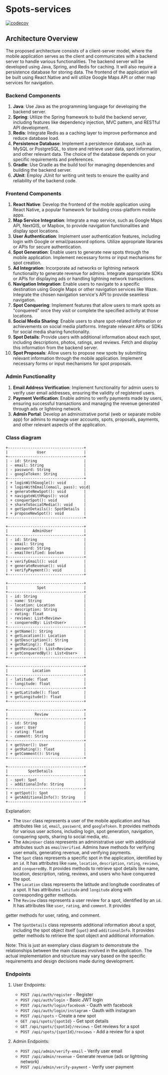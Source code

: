 # Spots-services

[![codecov](https://codecov.io/gh/0xivanov/spots-services/branch/master/graph/badge.svg?token=8ZBQDUOOW0)](https://codecov.io/gh/0xivanov/spots-services)



## Architecture Overview

The proposed architecture consists of a client-server model, where the mobile application serves as the client and communicates with a backend server to handle various functionalities. The backend server will be developed using Java, Spring, and Redis for caching. It will also require a persistence database for storing data. The frontend of the application will be built using React Native and will utilize Google Maps API or other map services for navigation.

### Backend Components

1. **Java**: Use Java as the programming language for developing the backend server.
2. **Spring**: Utilize the Spring framework to build the backend server, including features like dependency injection, MVC pattern, and RESTful API development.
3. **Redis**: Integrate Redis as a caching layer to improve performance and reduce database load.
4. **Persistence Database**: Implement a persistence database, such as MySQL or PostgreSQL, to store and retrieve user data, spot information, and other relevant data. The choice of the database depends on your specific requirements and preferences.
5. **Gradle**: Use Gradle as the build tool for managing dependencies and building the backend server.
6. **JUnit**: Employ JUnit for writing unit tests to ensure the quality and reliability of the backend code.

### Frontend Components

1. **React Native**: Develop the frontend of the mobile application using React Native, a popular framework for building cross-platform mobile apps.
2. **Map Service Integration**: Integrate a map service, such as Google Maps API, NextGIS, or Mapbox, to provide navigation functionalities and display spot locations.
3. **User Authentication**: Implement user authentication features, including login with Google or email/password options. Utilize appropriate libraries or APIs for secure authentication.
4. **Spot Generation**: Enable users to generate new spots through the mobile application. Implement necessary forms or input mechanisms for spot creation.
5. **Ad Integration**: Incorporate ad networks or lightning network functionality to generate revenue for admins. Integrate appropriate SDKs or APIs for displaying ads or handling lightning network transactions.
6. **Navigation Integration**: Enable users to navigate to a specific destination using Google Maps or other navigation services like Waze. Integrate the chosen navigation service's API to provide seamless navigation.
7. **Spot Conquering**: Implement features that allow users to mark spots as "conquered" once they visit or complete the specified activity at those locations.
8. **Social Media Sharing**: Enable users to share spot-related information or achievements on social media platforms. Integrate relevant APIs or SDKs for social media sharing functionality.
9. **Spot Details**: Provide users with additional information about each spot, including descriptions, photos, ratings, and reviews. Fetch and display this information from the backend server.
10. **Spot Proposals**: Allow users to propose new spots by submitting relevant information through the mobile application. Implement necessary forms or input mechanisms for spot proposals.

### Admin Functionality

1. **Email Address Verification**: Implement functionality for admin users to verify user email addresses, ensuring the validity of registered users.
2. **Payment Verification**: Enable admins to verify payments made by users, ensuring successful transactions and managing the revenue generated through ads or lightning network.
3. **Admin Portal**: Develop an administrative portal (web or separate mobile app) for admins to manage user accounts, spots, proposals, payments, and other relevant aspects of the application.

### Class diagram

```
+----------------------------------+
|             User                 |
+----------------------------------+
| - id: String                     |
| - email: String                  |
| - password: String               |
| - googleToken: String            |
+----------------------------------+
| + loginWithGoogle(): void        |
| + loginWithEmail(email, pass): void|
| + generateNewSpot(): void        |
| + navigateWithMaps(): void       |
| + conquerSpot(): void            |
| + shareToSocialMedia(): void     |
| + getSpotDetails(): SpotDetails  |
| + proposeNewSpot(): void         |
+----------------------------------+

+----------------------------------+
|           AdminUser              |
+----------------------------------+
| - id: String                     |
| - email: String                  |
| - password: String               |
| - emailVerified: boolean         |
+----------------------------------+
| + verifyEmail(): void            |
| + generateRevenue(): void        |
| + verifyPayment(): void          |
+----------------------------------+

+----------------------------------+
|             Spot                 |
+----------------------------------+
| - id: String                     |
| - name: String                   |
| - location: Location             |
| - description: String            |
| - rating: float                  |
| - reviews: List<Review>          |
| - conqueredBy: List<User>        |
+----------------------------------+
| + getName(): String              |
| + getLocation(): Location        |
| + getDescription(): String       |
| + getRating(): float             |
| + getReviews(): List<Review>     |
| + getConqueredBy(): List<User>   |
+----------------------------------+

+----------------------------------+
|           Location               |
+----------------------------------+
| - latitude: float                |
| - longitude: float               |
+----------------------------------+
| + getLatitude(): float           |
| + getLongitude(): float          |
+----------------------------------+

+----------------------------------+
|            Review                |
+----------------------------------+
| - id: String                     |
| - user: User                     |
| - rating: float                  |
| - comment: String                |
+----------------------------------+
| + getUser(): User                |
| + getRating(): float             |
| + getComment(): String           |
+----------------------------------+

+----------------------------------+
|         SpotDetails              |
+----------------------------------+
| - spot: Spot                     |
| - additionalInfo: String         |
+----------------------------------+
| + getSpot(): Spot                |
| + getAdditionalInfo(): String    |
+----------------------------------+
```

Explanation:
- The `User` class represents a user of the mobile application and has attributes like `id`, `email`, `password`, and `googleToken`. It provides methods for various user actions, including login, spot generation, navigation, conquering spots, sharing to social media, etc.
- The `AdminUser` class represents an administrative user with additional attributes such as `emailVerified`. Admins have methods for verifying user emails, generating revenue, and verifying payments.
- The `Spot` class represents a specific spot in the application, identified by an `id`. It has attributes like `name`, `location`, `description`, `rating`, `reviews`, and `conqueredBy`. It provides methods to retrieve spot details like name, location, description, rating, reviews, and users who have conquered the spot.
- The `Location` class represents the latitude and longitude coordinates of a spot. It has attributes `latitude` and `longitude` along with corresponding getter methods.
- The `Review` class represents a user review for a spot, identified by an `id`. It has attributes like `user`, `rating`, and `comment`. It provides

 getter methods for user, rating, and comment.
- The `SpotDetails` class represents additional information about a spot, including the spot object itself (`spot`) and `additionalInfo`. It provides getter methods to retrieve the spot object and additional information.

Note: This is just an exemplary class diagram to demonstrate the relationships between the main classes involved in the application. The actual implementation and structure may vary based on the specific requirements and design decisions made during development.  


### Endpoints

1. User Endpoints:
   - `POST /api/auth/register` - Register
   - `POST /api/auth/login` - Basic JWT login
   - `POST /api/auth/login/facebook` - Oauth with facebook
   - `POST /api/auth/login/instagram` - Oauth with instagram
   - `POST /api/spots` - Create a new spot
   - `GET /api/spots/{spotId}` - Get spot details
   - `GET /api/spots/{spotId}/reviews` - Get reviews for a spot
   - `POST /api/spots/{spotId}/reviews` - Add a review for a spot

2. Admin Endpoints:
   - `POST /api/admin/verify-email` - Verify user email
   - `POST /api/admin/revenue` - Generate revenue (ads or lightning network)
   - `POST /api/admin/verify-payment` - Verify user payment
